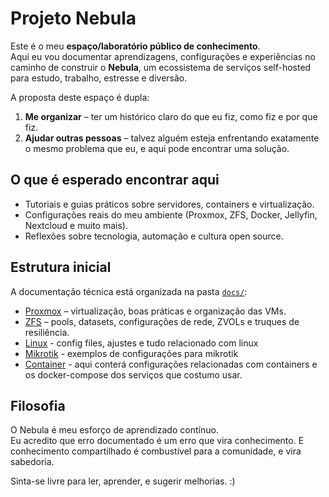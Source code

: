 # Projeto Nebula

Este é o meu **espaço/laboratório público de conhecimento**.  
Aqui eu vou documentar aprendizagens, configurações e experiências no caminho de construir o **Nebula**, um ecossistema de serviços self-hosted para estudo, trabalho, estresse e diversão.

A proposta deste espaço é dupla:
1. **Me organizar** – ter um histórico claro do que eu fiz, como fiz e por que fiz.  
2. **Ajudar outras pessoas** – talvez alguém esteja enfrentando exatamente o mesmo problema que eu, e aqui pode encontrar uma solução.

## O que é esperado encontrar aqui
- Tutoriais e guias práticos sobre servidores, containers e virtualização.  
- Configurações reais do meu ambiente (Proxmox, ZFS, Docker, Jellyfin, Nextcloud e muito mais).  
- Reflexões sobre tecnologia, automação e cultura open source.  

## Estrutura inicial
A documentação técnica está organizada na pasta [`docs/`](docs/):
- [Proxmox](docs/proxmox.md) – virtualização, boas práticas e organização das VMs.  
- [ZFS](docs/zfs.md) – pools, datasets, configurações de rede, ZVOLs e truques de resiliência.  
- [Linux](docs/linux.md) - config files, ajustes e tudo relacionado com linux
- [Mikrotik](docs/mikrotik.md) - exemplos de configurações para mikrotik
- [Container](docs/container.md) - aqui conterá configurações relacionadas com containers e os docker-compose dos serviços que costumo usar.

## Filosofia
O Nebula é meu esforço de aprendizado contínuo.  
Eu acredito que erro documentado é um erro que vira conhecimento. E conhecimento compartilhado é combustível para a comunidade, e vira sabedoria.

Sinta-se livre para ler, aprender, e sugerir melhorias. :)
